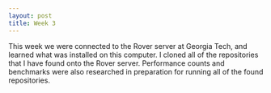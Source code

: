 ```yaml
---
layout: post
title: Week 3
---
```


This week we were connected to the Rover server at Georgia Tech, and learned what was installed on this computer.
I cloned all of the repositories that I have found onto the Rover server.
Performance counts and benchmarks were also researched in preparation for running all of the found repositories.
